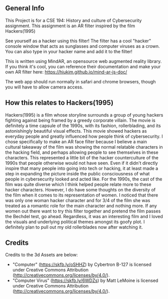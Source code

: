 ## General Info ##
This Project is for a CSE 194: History and culture of Cybersecurity assignment. This assignment is an AR filter inspired by the film Hackers(1995)

See yourself as a hacker using this filter! The filter has a cool "hacker" console window that acts as sunglasses and computer viruses as a crown. You can also type in your hacker name and add it to the filter! 

This is written using MindAR, an opensource web augmented reality library. If you think it's cool, you can reference their documentation and make your own AR filter here: https://hiukim.github.io/mind-ar-js-doc/

The web app should run normally in safari and chrome browsers, though you will have to allow camera access.

## How this relates to Hackers(1995)
Hackers(1995) is a film whose storyline surrounds a group of young hackers fighting against being framed by a greedy corporate villain. The movie is definitely a time capsule of the 1990s, with its fashion, rollerblading, and its astonishingly beautiful visual effects. This movie showed hackers as everyday people and greatly influenced how people think of cybersecurity. I chose specifically to make an AR face filter because I believe a main cultural takeaway of the film was showing the normal relatable characters in the hacking field, and perhaps allowing people to see themselves in these characters. This represented a little bit of the hacker counterculture of the 1990s that people otherwise would not have seen. Even if it didn't directly inspire that many people into going into tech or hacking, it at least made a step in expanding the picture inside the public consciousness of what people in cybersecurity looked and acted like. For the 1990s, the cast of the film was quite diverse which I think helped people relate more to these hacker characters. However, I do have some thoughts on the diversity of the film when it comes to its representation of women. I noticed that there was only one woman hacker character and for 3/4 of the film she was treated as a romantic role for the main character and nothing more. If any women out there want to try this filter together and pretend the film passes the Bechdel test, go ahead. Regardless, it was an interesting film and I loved the visuals and underlying political themes amongst its goofy plot. I definitely plan to pull out my old rollerblades now after watching it.

## Credits ##
Credits to the 3d Assets are below:
* "Computer" (https://skfb.ly/oSHHZ) by Cybertron B-127 is licensed under Creative Commons Attribution (http://creativecommons.org/licenses/by/4.0/). 
* "Computer Virus" (https://skfb.ly/6WDZs) by Matt LeMoine is licensed under Creative Commons Attribution (http://creativecommons.org/licenses/by/4.0/). 

